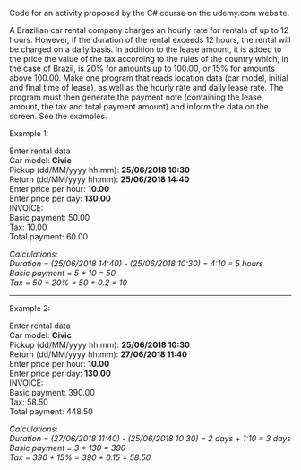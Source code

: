 Code for an activity proposed by the C# course on the udemy.com website.

A Brazilian car rental company charges an hourly rate for rentals of up to 12 hours. However, if the duration of the rental exceeds 12 hours, the rental will be charged on a daily basis. In addition to the lease amount, it is added to the price the value of the tax according to the rules of the country which, in the case of Brazil, is 20% for amounts up to 100.00, or 15% for amounts above 100.00. Make one program that reads location data (car model, initial and final time of lease), as well as the hourly rate and daily lease rate. The program must then generate the payment note (containing the lease amount, the tax and total payment amount) and inform the data on the screen. See the examples.  

Example 1:  

Enter rental data  
Car model: **Civic**  
Pickup (dd/MM/yyyy hh:mm): **25/06/2018 10:30**  
Return (dd/MM/yyyy hh:mm): **25/06/2018 14:40**  
Enter price per hour: **10.00**  
Enter price per day: **130.00**  
INVOICE:  
Basic payment: 50.00  
Tax: 10.00  
Total payment: 60.00  

*Calculations:*  
*Duration = (25/06/2018 14:40) - (25/06/2018 10:30) = 4:10 = 5 hours*  
*Basic payment = 5 * 10 = 50*  
*Tax = 50 * 20% = 50 * 0.2 = 10*  

----------------------------------------------  
Example 2:  

Enter rental data  
Car model: **Civic**  
Pickup (dd/MM/yyyy hh:mm): **25/06/2018 10:30**  
Return (dd/MM/yyyy hh:mm): **27/06/2018 11:40**  
Enter price per hour: **10.00**  
Enter price per day: **130.00**  
INVOICE:  
Basic payment: 390.00  
Tax: 58.50  
Total payment: 448.50  

*Calculations:*  
*Duration = (27/06/2018 11:40) - (25/06/2018 10:30) = 2 days + 1:10 = 3 days*  
*Basic payment = 3 * 130 = 390*  
*Tax = 390 * 15% = 390 * 0.15 = 58.50*  
